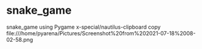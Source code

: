 # snake_game
snake_game using Pygame
x-special/nautilus-clipboard
copy
file:///home/pyarena/Pictures/Screenshot%20from%202021-07-18%2008-02-58.png

